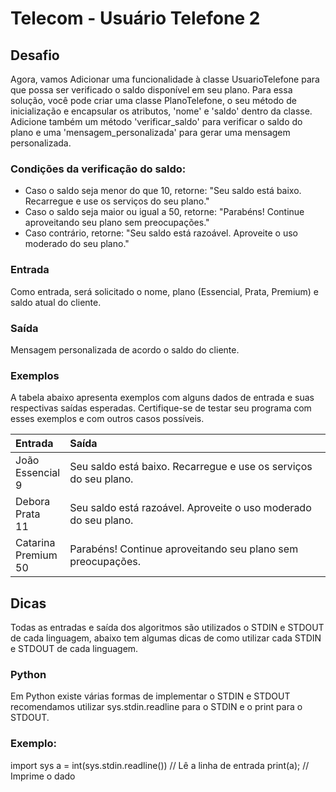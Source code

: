# Telecom - Usuário Telefone 2

## Desafio
Agora, vamos Adicionar uma funcionalidade à classe UsuarioTelefone para que possa ser verificado o saldo disponível em seu plano. Para essa solução, você pode criar uma classe PlanoTelefone, o seu método de inicialização e encapsular os atributos, 'nome' e 'saldo' dentro da classe. Adicione também um método 'verificar_saldo' para verificar o saldo do plano e uma  'mensagem_personalizada' para gerar uma mensagem personalizada.

### Condições da verificação do saldo:
- Caso o saldo seja menor do que 10, retorne: "Seu saldo está baixo. Recarregue e use os serviços do seu plano."
- Caso o saldo seja maior ou igual a 50, retorne: "Parabéns! Continue aproveitando seu plano sem preocupações."
- Caso contrário, retorne: "Seu saldo está razoável. Aproveite o uso moderado do seu plano."

### Entrada
Como entrada, será solicitado o nome, plano (Essencial, Prata, Premium) e saldo atual do cliente.

### Saída
Mensagem personalizada de acordo o saldo do cliente.

### Exemplos
A tabela abaixo apresenta exemplos com alguns dados de entrada e suas respectivas saídas esperadas. Certifique-se de testar seu programa com esses exemplos e com outros casos possíveis.

<table>
    <thead>
        <tr align="left">
        <th>Entrada</th>
        <th>Saída</th>
        </tr>
    </thead>
    <tbody align="left">
        <tr>
        <td align="left">
            João</br>
            Essencial</br>
            9
        </td>
        <td>
            Seu saldo está baixo. Recarregue e use os serviços do seu plano.
        </td>
        </tr>
        <tr>
        <td align="left">
            Debora</br>
            Prata</br>
            11
        </td>
        <td>
           Seu saldo está razoável. Aproveite o uso moderado do seu plano.
        </td>
        </tr>
        <tr>
        <td align="left">
            Catarina</br>
            Premium</br>
            50
        </td>
        <td>
            Parabéns! Continue aproveitando seu plano sem preocupações.
        </td>
        </tr>
    </tbody>
    <tfoot></tfoot>
</table>

## Dicas

Todas as entradas e saída dos algoritmos são utilizados o STDIN e STDOUT de cada linguagem, abaixo tem algumas dicas de como utilizar cada STDIN e STDOUT de cada linguagem.

### Python
Em Python existe várias formas de implementar o STDIN e STDOUT recomendamos utilizar sys.stdin.readline para o STDIN e o print para o STDOUT.

### Exemplo:
import sys
a = int(sys.stdin.readline()) // Lê a linha de entrada
print(a); // Imprime o dado